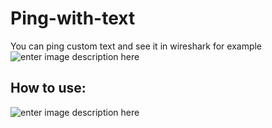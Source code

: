 # Ping-with-text
You can ping custom text and see it in wireshark for example
![enter image description here](https://i.imgur.com/LMFA6G4.png)

## How to use:
![enter image description here](https://i.imgur.com/GjxW64B.png)
